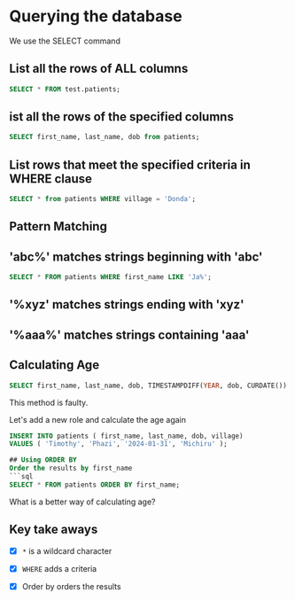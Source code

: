 # Querying the database
We use the SELECT command

## List all the rows of ALL columns
```sql
SELECT * FROM test.patients;
```
## ist all the rows of the specified columns
```sql
SELECT first_name, last_name, dob from patients;
```
## List rows that meet the specified criteria in WHERE clause
```sql
SELECT * from patients WHERE village = 'Donda';
```

## Pattern Matching
## 'abc%' matches strings beginning with 'abc'
```sql
SELECT * FROM patients WHERE first_name LIKE 'Ja%';
```
## '%xyz' matches strings ending with 'xyz'

## '%aaa%' matches strings containing 'aaa'

## Calculating Age
```sql
SELECT first_name, last_name, dob, TIMESTAMPDIFF(YEAR, dob, CURDATE()) AS age, village from patients
```
This method is faulty.


Let's add a new role and calculate the age again
```sql
INSERT INTO patients ( first_name, last_name, dob, village)
VALUES ( 'Timothy', 'Phazi', '2024-01-31', 'Michiru' );

## Using ORDER BY
Order the results by first_name
```sql
SELECT * FROM patients ORDER BY first_name;
```

What is a better way of calculating age?

## Key take aways
- [x] `*` is a wildcard character
- [x] `WHERE` adds a criteria
- [x] Order by orders the results 

